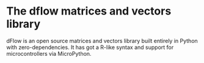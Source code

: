 # The dflow matrices and vectors library
dFlow is an open source matrices and vectors library built entirely in Python with zero-dependencies. It has got a R-like syntax and support for microcontrollers via MicroPython.
